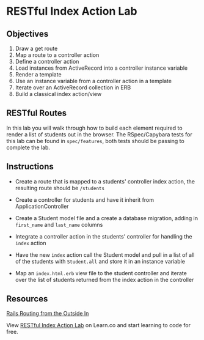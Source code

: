 # RESTful Index Action Lab

## Objectives

1. Draw a get route
2. Map a route to a controller action
3. Define a controller action
4. Load instances from ActiveRecord into a controller instance variable
5. Render a template
6. Use an instance variable from a controller action in a template
7. Iterate over an ActiveRecord collection in ERB
8. Build a classical index action/view

## RESTful Routes

In this lab you will walk through how to build each element required to render a list of students out in the browser. The RSpec/Capybara tests for this lab can be found in ```spec/features```, both tests should be passing to complete the lab.

## Instructions

* Create a route that is mapped to a students' controller index action, the resulting route should be ```/students```

* Create a controller for students and have it inherit from ApplicationController

* Create a Student model file and a create a database migration, adding in ```first_name``` and ```last_name``` columns

* Integrate a controller action in the students' controller for handling the ```index``` action

* Have the new ```index``` action call the Student model and pull in a list of all of the students with ```Student.all``` and store it in an instance variable

* Map an ```index.html.erb``` view file to the student controller and iterate over the list of students returned from the index action in the controller

## Resources

[Rails Routing from the Outside In](http://edgeguides.rubyonrails.org/routing.html) 

<p data-visibility='hidden'>View <a href='https://learn.co/lessons/rails-restful-index-action-lab' title='RESTful Index Action Lab'>RESTful Index Action Lab</a> on Learn.co and start learning to code for free.</p>
